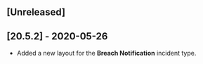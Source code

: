 ## [Unreleased]


## [20.5.2] - 2020-05-26
- Added a new layout for the **Breach Notification** incident type.